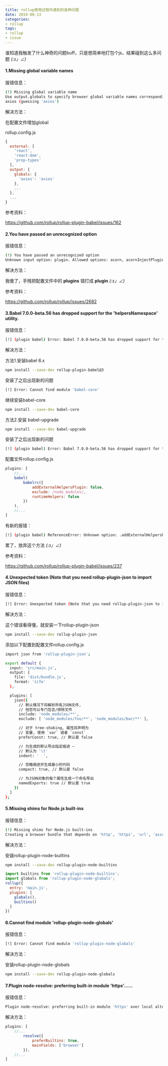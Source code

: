 ```yaml
---
title: rollup使用过程中遇到的各种问题
date: 2019-08-13
categories:
- rollup
tags:
- rollup
- issue
---
```



谁知道我触发了什么神奇的问题buff，只是想简单地打包个js，结果碰到这么多问题  _(:з」∠)_

#### 1.Missing global variable names 

报错信息：

```bash
(!) Missing global variable name
Use output.globals to specify browser global variable names corresponding to external modules
axios (guessing 'axios')
```

解决方法：

在配置文件增加global

rollup.config.js

```javascript
{
  external: [
    'react',
    'react-dom',
    'prop-types'
  ],
  output: {
    globals: {
      'axios': 'axios'
    },
    ...
  },
  ...
}
```

参考资料：

https://github.com/rollup/rollup-plugin-babel/issues/162



#### 2.You have passed an unrecognized option

报错信息：

```bash
(!) You have passed an unrecognized option
Unknown input option: plugin. Allowed options: acorn, acornInjectPlugins, cache, chunkGroupingSize, context, experimentalCacheExpiry, experimentalOptimizeChunks, experimentalTopLevelAwait, external, inlineDynamicImports, input, manualChunks, moduleContext, onwarn, perf, plugins, preserveModules, preserveSymlinks, shimMissingExports, strictDeprecations, treeshake, watch
```

解决方法：

我傻了，手残把配置文件中的 **plugins** 错打成 **plugin**    _(:з」∠)_

参考资料：

https://github.com/rollup/rollup/issues/2682



#### 3.Babel 7.0.0-beta.56 has dropped support for the 'helpersNamespace' utility.

报错信息：

```bash
[!] (plugin babel) Error: Babel 7.0.0-beta.56 has dropped support for the 'helpersNamespace' utility.If you are using @babel/plugin-external-helpers you will need to use a newer version than the one you currently have installed. If you have your own implementation, you'll want to explore using 'helperGenerator' alongside 'file.availableHelper()'.
```

解决方法：

方法1.安装babel 6.x

```bash
npm install --save-dev rollup-plugin-babel@3
```

安装了之后出现新的问题

```bash
[!] Error: Cannot find module 'babel-core'
```

继续安装babel-core

```bash
npm install --save-dev babel-core
```



方法2.安装 babel-upgrade

```bash
npm install --save-dev babel-upgrade
```

安装了之后出现新的问题

```bash
[!] (plugin babel) Error: Babel 7.0.0-beta.56 has dropped support for the 'helpersNamespace' utility.If you are using @babel/plugin-external-helpers you will need to use a newer version than the one you currently have installed. If you have your own implementation, you'll want to explore using 'helperGenerator' alongside 'file.availableHelper()'.
```

配置文件rollup.config.js

```javascript
plugins: [
	//...
	babel(
		babelrc({
			addExternalHelpersPlugin: false,
			exclude: /node_modules/,
			runtimeHelpers: false
		})
	),
	//...
]
```

有新的报错：

```bash
[!] (plugin babel) ReferenceError: Unknown option: .addExternalHelpersPlugin. Check out https://babeljs.io/docs/en/babel-core/#options for more information about options.
```

累了，放弃这个方法   _(:з」∠)_



参考资料：

https://github.com/rollup/rollup-plugin-babel/issues/237



#### 4.Unexpected token (Note that you need rollup-plugin-json to import JSON files)

报错信息：

```bash
[!] Error: Unexpected token (Note that you need rollup-plugin-json to import JSON files)
```

解决方法：

这个错误看得懂，就安装一下rollup-plugin-json

```bash
npm install --save-dev rollup-plugin-json
```

添加以下配置到配置文件rollup.config.js

```bash
import json from 'rollup-plugin-json';

export default {
  input: 'src/main.js',
  output: {
    file: 'dist/bundle.js',
    format: 'iife'
  },

  plugins: [
    json({
      // 默认情况下将解析所有JSON文件,
      // 但您可以专门包含/排除文件
      include: 'node_modules/**',
      exclude: [ 'node_modules/foo/**', 'node_modules/bar/**' ],

      // 对于 tree-shaking, 属性将声明为
      // 变量, 使用 `var` 或者 `const`
      preferConst: true, // 默认是 false

      // 为生成的默认导出指定缩进 —
      // 默认为 '\t'
      indent: '  ',

      // 忽略缩进并生成最小的代码
      compact: true, // 默认是 false

      // 为JSON对象的每个属性生成一个命名导出
      namedExports: true // 默认是 true
    })
  ]
};
```



#### 5.Missing shims for Node.js built-ins

报错信息：

```bash
(!) Missing shims for Node.js built-ins
Creating a browser bundle that depends on 'http', 'https', 'url', 'assert', 'stream', 'tty', 'util', 'os' and 'zlib'. You might need to include https://www.npmjs.com/package/rollup-plugin-node-builtins
```

解决方法：

安装rollup-plugin-node-builtins

```bash
npm install --save-dev rollup-plugin-node-builtins
```

```javascript
import builtins from 'rollup-plugin-node-builtins';
import globals from 'rollup-plugin-node-globals';
rollup({
  entry: 'main.js',
  plugins: [
    globals(),
    builtins()
  ]
})
```



#### 6.Cannot find module 'rollup-plugin-node-globals'

报错信息：

```bash
[!] Error: Cannot find module 'rollup-plugin-node-globals'
```

解决方法：

安装rollup-plugin-node-globals

```bash
npm install --save-dev rollup-plugin-node-globals
```



#### 7.Plugin node-resolve: preferring built-in module 'https'......

报错信息：

```bash
Plugin node-resolve: preferring built-in module 'https' over local alternative at 'https', pass 'preferBuiltins: false' to disable this behavior or 'preferBuiltins: true' to disable this warning
```

解决方法：

```javascript
plugins: [
	//...
		resolve({
			preferBuiltins: true,
			mainFields: ['browser']
		}),
	//...
]
```